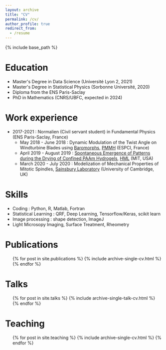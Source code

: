```yaml
---
layout: archive
title: "CV"
permalink: /cv/
author_profile: true
redirect_from:
  - /resume
---
```


{% include base_path %}

Education
======
* Master's Degree in Data Science (Université Lyon 2, 2021)
* Master's Degree in Statistical Physics (Sorbonne Université, 2020)
* Diploma from the ENS Paris-Saclay
* PhD in Mathematics (CNRS/UBFC, expected in 2024)

Work experience
======
* 2017-2021 : Normalien (Civil servant student) in Fundamental Physics (ENS Paris-Saclay, France)
   * May 2018 - June 2018 : Dynamic Modulation of the Twist Angle on Windturbine Blades using [Baromorphs](https://www.nature.com/articles/s41563-018-0219-x), [PMMH](https://www.pmmh.espci.fr/?-Home-) (ESPCI, France)
   * April 2019 - August 2019 : [Spontaneous Emergence of Patterns during the Drying of Confined PAAm Hydrogels](https://gfm.aps.org/meetings/dfd-2019/5d8028c3199e4c429a9b317e), [HML](https://www.mitfluidslab.com/) (MIT, USA)
   * March 2020 - July 2020 : Modelization of Mechanical Properties of Mitotic Spindles, [Sainsbury Laboratory](https://www.tsl.ac.uk/) (University of Cambridge, UK)
  
Skills
======
* Coding : Python, R, Matlab, Fortran
* Statistical Learning : QRF, Deep Learning, Tensorflow/Keras, scikit learn
* Image processing : shape detection, ImageJ
* Light Microsopy Imaging, Surface Treatment, Rheometry 

Publications
======
  <ul>{% for post in site.publications %}
    {% include archive-single-cv.html %}
  {% endfor %}</ul>
  
Talks
======
  <ul>{% for post in site.talks %}
    {% include archive-single-talk-cv.html %}
  {% endfor %}</ul>
  
Teaching
======
  <ul>{% for post in site.teaching %}
    {% include archive-single-cv.html %}
  {% endfor %}</ul>
  

